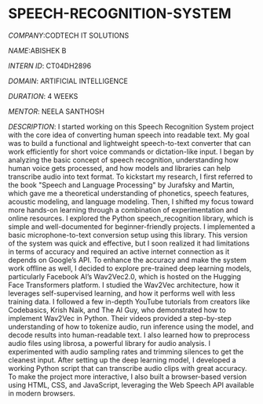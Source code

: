 # SPEECH-RECOGNITION-SYSTEM

*COMPANY*:CODTECH IT SOLUTIONS

*NAME*:ABISHEK B

*INTERN ID*: CT04DH2896

*DOMAIN*: ARTIFICIAL INTELLIGENCE

*DURATION*: 4 WEEKS

*MENTOR*: NEELA SANTHOSH

*DESCRIPTION*:  I started working on this Speech Recognition System project with the core idea of converting human speech into readable text. My goal was to build a functional and lightweight speech-to-text converter that can work efficiently for short voice commands or dictation-like input. I began by analyzing the basic concept of speech recognition, understanding how human voice gets processed, and how models and libraries can help transcribe audio into text format. To kickstart my research, I first referred to the book "Speech and Language Processing" by Jurafsky and Martin, which gave me a theoretical understanding of phonetics, speech features, acoustic modeling, and language modeling. Then, I shifted my focus toward more hands-on learning through a combination of experimentation and online resources. I explored the Python speech_recognition library, which is simple and well-documented for beginner-friendly projects. I implemented a basic microphone-to-text conversion setup using this library. This version of the system was quick and effective, but I soon realized it had limitations in terms of accuracy and required an active internet connection as it depends on Google’s API. To enhance the accuracy and make the system work offline as well, I decided to explore pre-trained deep learning models, particularly Facebook AI’s Wav2Vec2.0, which is hosted on the Hugging Face Transformers platform. I studied the Wav2Vec architecture, how it leverages self-supervised learning, and how it performs well with less training data. I followed a few in-depth YouTube tutorials from creators like Codebasics, Krish Naik, and The AI Guy, who demonstrated how to implement Wav2Vec in Python. Their videos provided a step-by-step understanding of how to tokenize audio, run inference using the model, and decode results into human-readable text. I also learned how to preprocess audio files using librosa, a powerful library for audio analysis. I experimented with audio sampling rates and trimming silences to get the cleanest input. After setting up the deep learning model, I developed a working Python script that can transcribe audio clips with great accuracy. To make the project more interactive, I also built a browser-based version using HTML, CSS, and JavaScript, leveraging the Web Speech API available in modern browsers.
